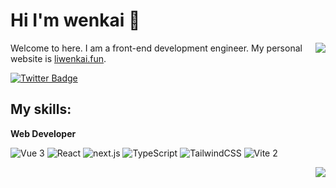# Hi I'm wenkai 👋

<picture>
  <source
    srcset="https://github-readme-stats.vercel.app/api?username=liwenka1&show_icons=true&theme=dark"
    media="(prefers-color-scheme: dark)"
  />
  <source
    srcset="https://github-readme-stats.vercel.app/api?username=liwenka1&show_icons=true"
    media="(prefers-color-scheme: light), (prefers-color-scheme: no-preference)"
  />
  <img src="https://github-readme-stats.vercel.app/api?username=liwenka1&show_icons=true&theme=transparent" align=right />
</picture>

Welcome to here. I am a front-end development engineer. My personal website is [liwenkai.fun](https://www.liwenkai.fun/).

[![Twitter Badge](https://img.shields.io/badge/-@liwenka1-1ca0f1?style=flat-square&labelColor=1ca0f1&logo=twitter&logoColor=white&link=https://twitter.com/liwenka1)](https://twitter.com/liwenka1) 

## My skills:

**Web Developer**

<p>
  <img alt="Vue 3" src="https://img.shields.io/badge/-Vue-5BA17F?style=flat-square&logo=vue.js&logoColor=white" />
  <img alt="React" src="https://img.shields.io/badge/-React-45b8d8?style=flat-square&logo=react&logoColor=white" />
  <img alt="next.js" src="https://img.shields.io/badge/-Next.js-000000?style=flat-square&logo=next.js&logoColor=white" />
  <img alt="TypeScript"
    src="https://img.shields.io/badge/-TypeScript-007ACC?style=flat-square&logo=typescript&logoColor=white" />
  <img alt="TailwindCSS"
    src="https://img.shields.io/badge/-tailwindcss-50B3D0?style=flat-square&logo=tailwindcss&logoColor=white" />
  <img alt="Vite 2" src="https://img.shields.io/badge/-Vite-81A3F9?style=flat-square&logo=vite&logoColor=white" />
</p>


<picture>
  <source
    srcset="https://github-readme-stats.vercel.app/api/top-langs/?username=liwenka1&layout=compact&theme=dark"
    media="(prefers-color-scheme: dark)"
  />
  <source
    srcset="https://github-readme-stats.vercel.app/api/top-langs/?username=liwenka1&layout=compact"
    media="(prefers-color-scheme: light), (prefers-color-scheme: no-preference)"
  />
  <img src="https://github-readme-stats.vercel.app/api/top-langs/?username=liwenka1&layout=compact&theme=tokyonight" align=right />
</picture>



